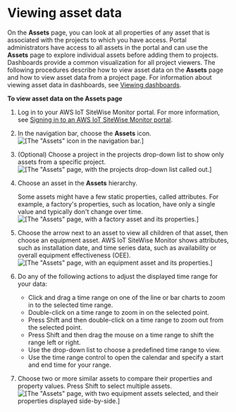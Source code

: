 # Viewing asset data<a name="view-asset-data"></a>

On the **Assets** page, you can look at all properties of any asset that is associated with the projects to which you have access\. Portal administrators have access to all assets in the portal and can use the **Assets** page to explore individual assets before adding them to projects\. Dashboards provide a common visualization for all project viewers\. The following procedures describe how to view asset data on the **Assets** page and how to view asset data from a project page\. For information about viewing asset data in dashboards, see [Viewing dashboards](view-dashboards.md)\.

**To view asset data on the Assets page**

1. Log in to your AWS IoT SiteWise Monitor portal\. For more information, see [Signing in to an AWS IoT SiteWise Monitor portal](getting-started.md#portal-login)\.

1. In the navigation bar, choose the **Assets** icon\.  
![\[The "Assets" icon in the navigation bar.\]](http://docs.aws.amazon.com/iot-sitewise/latest/appguide/images/portal-navigation-asset-library-console.png)

1. <a name="asset-library-choose-project"></a>\(Optional\) Choose a project in the projects drop\-down list to show only assets from a specific project\.  
![\[The "Assets" page, with the projects drop-down list called out.\]](http://docs.aws.amazon.com/iot-sitewise/latest/appguide/images/asset-library-choose-project-console.png)

1. Choose an asset in the **Assets** hierarchy\. 

   Some assets might have a few static properties, called attributes\. For example, a factory's properties, such as location, have only a single value and typically don't change over time\.  
![\[The "Assets" page, with a factory asset and its properties.\]](http://docs.aws.amazon.com/iot-sitewise/latest/appguide/images/asset-library-choose-asset-console.png)

1. Choose the arrow next to an asset to view all children of that asset, then choose an equipment asset\. AWS IoT SiteWise Monitor shows attributes, such as installation date, and time series data, such as availability or overall equipment effectiveness \(OEE\)\.  
![\[The "Assets" page, with an equipment asset and its properties.\]](http://docs.aws.amazon.com/iot-sitewise/latest/appguide/images/asset-library-choose-child-asset-console.png)

1. Do any of the following actions to adjust the displayed time range for your data:<a name="modify-visualization-time-range"></a>
   + <a name="modify-visualization-zoom-in-selected"></a>Click and drag a time range on one of the line or bar charts to zoom in to the selected time range\.
   + <a name="modify-visualization-zoom-in-point"></a>Double\-click on a time range to zoom in on the selected point\.
   + <a name="modify-visualization-zoom-out-point"></a>Press Shift and then double\-click on a time range to zoom out from the selected point\.
   + <a name="modify-visualization-shift-range"></a>Press Shift and then drag the mouse on a time range to shift the range left or right\.
   + <a name="modify-visualization-predefined-time"></a>Use the drop\-down list to choose a predefined time range to view\.
   + Use the time range control to open the calendar and specify a start and end time for your range\.

1. Choose two or more similar assets to compare their properties and property values\. Press Shift to select multiple assets\.  
![\[The "Assets" page, with two equipment assets selected, and their properties displayed side-by-side.\]](http://docs.aws.amazon.com/iot-sitewise/latest/appguide/images/asset-library-compare-assets-console.png)